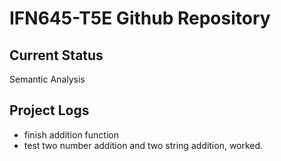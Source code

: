 # IFN645-T5E Github Repository

## Current Status
Semantic Analysis

## Project Logs
- finish addition function
- test two number addition and two string addition, worked.

